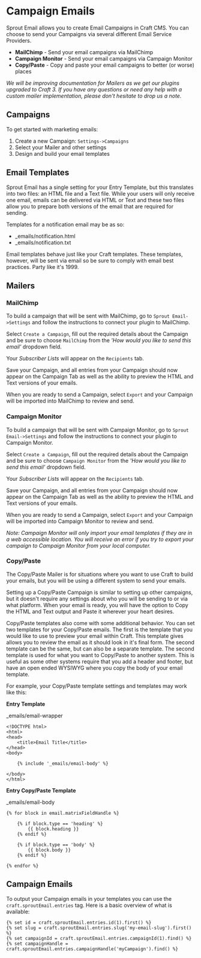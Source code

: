 # Campaign Emails

Sprout Email allows you to create Email Campaigns in Craft CMS. You can choose to send your Campaigns via several different Email Service Providers.

- **MailChimp** - Send your email campaigns via MailChimp
- **Campaign Monitor** - Send your email campaigns via Campaign Monitor
- **Copy/Paste** - Copy and paste your email campaigns to better (or worse) places

_We will be improving documentation for Mailers as we get our plugins upgraded to Craft 3. If you have any questions or need any help with a custom mailer implementation, please don't hesitate to drop us a note._

## Campaigns

To get started with marketing emails:

1. Create a new Campaign: `Settings->Campaigns`
2. Select your Mailer and other settings
3. Design and build your email templates

## Email Templates

Sprout Email has a single setting for your Entry Template, but this translates into two files: an HTML file and a Text file. While your users will only receive one email, emails can be delivered via HTML or Text and these two files allow you to prepare both versions of the email that are required for sending.

Templates for a notification email may be as so:

- _emails/notification.html
- _emails/notification.txt

Email templates behave just like your Craft templates. These templates, however, will be sent via email so be sure to comply with email best practices. Party like it's 1999.

## Mailers

### MailChimp

To build a campaign that will be sent with MailChimp, go to `Sprout Email->Settings` and follow the instructions to connect your plugin to MailChimp.

Select `Create a Campaign`, fill out the required details about the Campaign and be sure to choose `MailChimp` from the _'How would you like to send this email'_ dropdown field.

Your _Subscriber Lists_ will appear on the `Recipients` tab.

Save your Campaign, and all entries from your Campaign should now appear on the Campaign Tab as well as the ability to preview the HTML and Text versions of your emails.  

When you are ready to send a Campaign, select `Export` and your Campaign will be imported into MailChimp to review and send.

### Campaign Monitor

To build a campaign that will be sent with Campaign Monitor, go to `Sprout Email->Settings` and follow the instructions to connect your plugin to Campaign Monitor.

Select `Create a Campaign`, fill out the required details about the Campaign and be sure to choose `Campaign Monitor` from the _'How would you like to send this email'_ dropdown field.

Your _Subscriber Lists_ will appear on the `Recipients` tab.

Save your Campaign, and all entries from your Campaign should now appear on the Campaign Tab as well as the ability to preview the HTML and Text versions of your emails.  

When you are ready to send a Campaign, select `Export` and your Campaign will be imported into Campaign Monitor to review and send.

_Note: Campaign Monitor will only import your email templates if they are in a web accessible location. You will receive an error if you try to export your campaign to Campaign Monitor from your local computer._

### Copy/Paste

The Copy/Paste Mailer is for situations where you want to use Craft to build your emails, but you will be using a different system to send your emails.

Setting up a Copy/Paste Campaign is similar to setting up other campaigns, but it doesn't require any settings about who you will be sending to or via what platform.  When your email is ready, you will have the option to Copy the HTML and Text output and Paste it wherever your heart desires.

Copy/Paste templates also come with some additional behavior. You can set two templates for your Copy/Paste emails. The first is the template that you would like to use to preview your email within Craft.  This template gives allows you to review the email as it should look in it's final form.  The second template can be the same, but can also be a separate template.  The second template is used for what you want to Copy/Paste to another system.  This is useful as some other systems require that you add a header and footer, but have an open ended WYSIWYG where you copy the body of your email template.

For example, your Copy/Paste template settings and templates may work like this:

**Entry Template** 

_emails/email-wrapper

``` twig
<!DOCTYPE html>
<html>
<head>
	<title>Email Title</title>
</head>
<body>

	{% include '_emails/email-body' %}

</body>
</html>
```

**Entry Copy/Paste Template**

_emails/email-body

``` twig
{% for block in email.matrixFieldHandle %}

	{% if block.type == 'heading' %}
		{{ block.heading }}
	{% endif %}

	{% if block.type == 'body' %}
		{{ block.body }}
	{% endif %}

{% endfor %}
```

## Campaign Emails

To output your Campaign emails in your templates you can use the `craft.sproutEmail.entries` tag.  Here is a basic overview of what is available:

```twig
{% set id = craft.sproutEmail.entries.id(1).first() %}
{% set slug = craft.sproutEmail.entries.slug('my-email-slug').first() %}
{% set campaignId = craft.sproutEmail.entries.campaignId(1).find() %}
{% set campaignHandle = craft.sproutEmail.entries.campaignHandle('myCampaign').find() %}
```